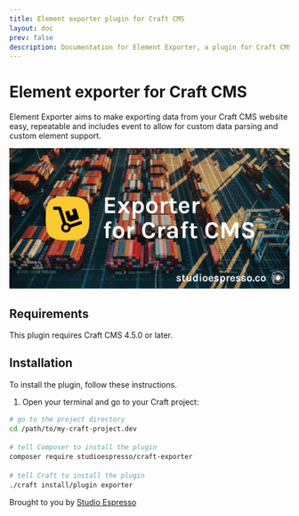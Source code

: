 ```yaml
---
title: Element exporter plugin for Craft CMS
layout: doc
prev: false
description: Documentation for Element Exporter, a plugin for Craft CMS.
---
```

# Element exporter for Craft CMS
Element Exporter aims to make exporting data from your Craft CMS website easy, repeatable and includes event to allow for custom data parsing and custom element support. 

![Banner](./images/banner.png)


## Requirements
This plugin requires Craft CMS 4.5.0 or later.


## Installation
To install the plugin, follow these instructions.

1. Open your terminal and go to your Craft project:

```bash
# go to the project directory
cd /path/to/my-craft-project.dev

# tell Composer to install the plugin
composer require studioespresso/craft-exporter

# tell Craft to install the plugin
./craft install/plugin exporter
```

Brought to you by [Studio Espresso](https://studioespresso.co/)
